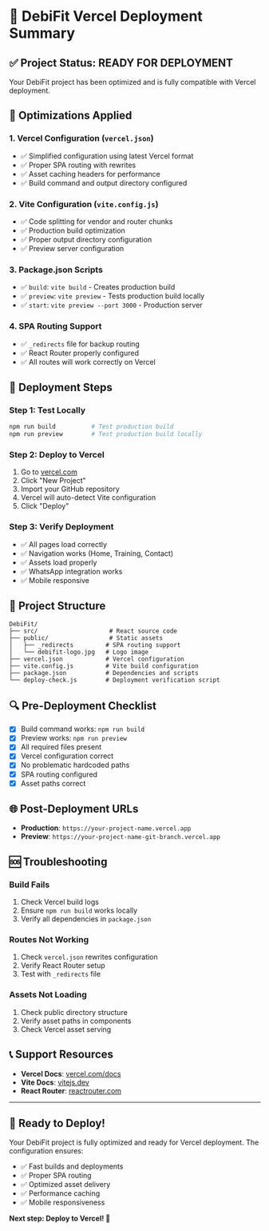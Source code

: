 # 🚀 DebiFit Vercel Deployment Summary

## ✅ Project Status: READY FOR DEPLOYMENT

Your DebiFit project has been optimized and is fully compatible with Vercel deployment.

## 🔧 Optimizations Applied

### 1. **Vercel Configuration (`vercel.json`)**
- ✅ Simplified configuration using latest Vercel format
- ✅ Proper SPA routing with rewrites
- ✅ Asset caching headers for performance
- ✅ Build command and output directory configured

### 2. **Vite Configuration (`vite.config.js`)**
- ✅ Code splitting for vendor and router chunks
- ✅ Production build optimization
- ✅ Proper output directory configuration
- ✅ Preview server configuration

### 3. **Package.json Scripts**
- ✅ `build`: `vite build` - Creates production build
- ✅ `preview`: `vite preview` - Tests production build locally
- ✅ `start`: `vite preview --port 3000` - Production server

### 4. **SPA Routing Support**
- ✅ `_redirects` file for backup routing
- ✅ React Router properly configured
- ✅ All routes will work correctly on Vercel

## 🚀 Deployment Steps

### Step 1: Test Locally
```bash
npm run build          # Test production build
npm run preview        # Test production build locally
```

### Step 2: Deploy to Vercel
1. Go to [vercel.com](https://vercel.com)
2. Click "New Project"
3. Import your GitHub repository
4. Vercel will auto-detect Vite configuration
5. Click "Deploy"

### Step 3: Verify Deployment
- ✅ All pages load correctly
- ✅ Navigation works (Home, Training, Contact)
- ✅ Assets load properly
- ✅ WhatsApp integration works
- ✅ Mobile responsive

## 📁 Project Structure
```
DebiFit/
├── src/                    # React source code
├── public/                 # Static assets
│   ├── _redirects         # SPA routing support
│   └── debifit-logo.jpg   # Logo image
├── vercel.json            # Vercel configuration
├── vite.config.js         # Vite build configuration
├── package.json           # Dependencies and scripts
└── deploy-check.js        # Deployment verification script
```

## 🔍 Pre-Deployment Checklist
- [x] Build command works: `npm run build`
- [x] Preview works: `npm run preview`
- [x] All required files present
- [x] Vercel configuration correct
- [x] No problematic hardcoded paths
- [x] SPA routing configured
- [x] Asset paths correct

## 🌐 Post-Deployment URLs
- **Production**: `https://your-project-name.vercel.app`
- **Preview**: `https://your-project-name-git-branch.vercel.app`

## 🆘 Troubleshooting

### Build Fails
1. Check Vercel build logs
2. Ensure `npm run build` works locally
3. Verify all dependencies in `package.json`

### Routes Not Working
1. Check `vercel.json` rewrites configuration
2. Verify React Router setup
3. Test with `_redirects` file

### Assets Not Loading
1. Check public directory structure
2. Verify asset paths in components
3. Check Vercel asset serving

## 📞 Support Resources
- **Vercel Docs**: [vercel.com/docs](https://vercel.com/docs)
- **Vite Docs**: [vitejs.dev](https://vitejs.dev)
- **React Router**: [reactrouter.com](https://reactrouter.com)

---

## 🎯 Ready to Deploy!

Your DebiFit project is fully optimized and ready for Vercel deployment. The configuration ensures:
- ✅ Fast builds and deployments
- ✅ Proper SPA routing
- ✅ Optimized asset delivery
- ✅ Performance caching
- ✅ Mobile responsiveness

**Next step: Deploy to Vercel! 🚀**
